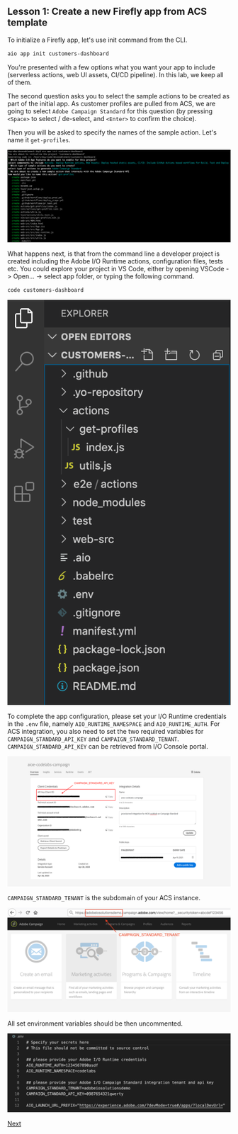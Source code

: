 ## Lesson 1: Create a new Firefly app from ACS template

To initialize a Firefly app, let's use init command from the CLI.

```bash
aio app init customers-dashboard
```

You're presented with a few options what you want your app to include (serverless actions, web UI assets, CI/CD pipeline). In this lab, we keep all of them.

The second question asks you to select the sample actions to be created as part of the initial app. As customer profiles are pulled from ACS, we are going to select `Adobe Campaign Standard` for this question (by pressing `<Space>` to select / de-select, and `<Enter>` to confirm the choice).

Then you will be asked to specify the names of the sample action. Let's name it `get-profiles`.

![app-init](assets/app-init.png)

What happens next, is that from the command line a developer project is created including the Adobe I/O Runtime actions, configuration files, tests etc. You could explore your project in VS Code, either by opening VSCode -> Open... -> select app folder, or typing the following command.

```bash
code customers-dashboard
```

![app-explore](assets/app-explore.png)

To complete the app configuration, please set your I/O Runtime credentials in the `.env` file, namely `AIO_RUNTIME_NAMESPACE` and `AIO_RUNTIME_AUTH`. For ACS integration, you also need to set the two required variables for `CAMPAIGN_STANDARD_API_KEY` and `CAMPAIGN_STANDARD_TENANT`.  
`CAMPAIGN_STANDARD_API_KEY` can be retrieved from I/O Console portal.

![acs-api-key](assets/acs-api-key.png)

`CAMPAIGN_STANDARD_TENANT` is the subdomain of your ACS instance.

![acs-tenant](assets/acs-tenant.png)

All set environment variables should be then uncommented.

![dot-env](assets/dot-env.png)

[Next](lesson2.md)

